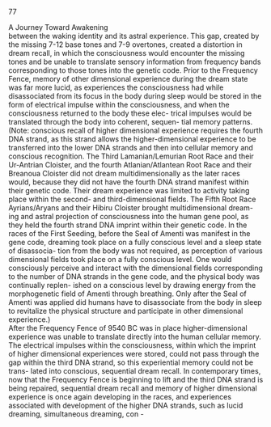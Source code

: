 77 
                                                                                                                 
                                                                                                                                                                                                                           
 

A Journey Toward Awakening  
between the waking identity and its astral experience. This gap, created by
the missing 7-12 base tones and 7-9 overtones, created a distortion in dream
recall, in which the consciousness would encounter the missing tones and be
unable to translate sensory information from frequency bands corresponding
to those tones into the genetic code. Prior to the Frequency Fence, memory
of other dimensional experience during the dream state was far more lucid, as
experiences the consciousness had while disassociated from its focus in the
body during sleep would be stored in the form of electrical impulse within the
consciousness, and when the consciousness returned to the body these elec-
trical impulses would be translated through the body into coherent, sequen-
tial memory patterns.  (Note: conscious recall of higher dimensional experience requires the
fourth DNA strand, as this strand allows the higher-dimensional experience
to be transferred into the lower DNA strands and then into cellular memory
and conscious recognition. The Third Lamanian/Lemurian Root Race and
their Ur-Antrian Cloister, and the fourth Atlanian/Atlantean Root Race and
their Breanoua Cloister did not dream multidimensionally as the later races
would, because they did not have the fourth DNA strand manifest within
their genetic code. Their dream experience was limited to activity taking
place within the second- and third-dimensional fields. The Fifth Root Race
Ayrians/Aryans and their Hibiru Cloister brought multidimensional dream-
ing and astral projection of consciousness into the human gene pool, as they
held the fourth strand DNA imprint within their genetic code. In the races of
the First Seeding, before the Seal of Amenti was manifest in the gene code,
dreaming took place on a fully conscious level and a sleep state of disassocia-
tion from the body was not required, as perception of various dimensional
fields took place on a fully conscious level. One would consciously perceive
and interact with the dimensional fields corresponding to the number of
DNA strands in the gene code, and the physical body was continually replen-
ished on a conscious level by drawing energy from the morphogenetic field of
Amenti through breathing. Only after the Seal of Amenti was applied did
humans have to disassociate from the body in sleep to revitalize the physical
structure and participate in other dimensional experience.)  
    After the Frequency Fence of 9540 BC was in place higher-dimensional
experience was unable to translate directly into the human cellular memory.
The electrical impulses within the consciousness, within which the imprint of
higher dimensional experiences were stored, could not pass through the gap
within the third DNA strand, so this experiential memory could not be trans-
lated into conscious, sequential dream recall. In contemporary times, now that
the Frequency Fence is beginning to lift and the third DNA strand is being
repaired, sequential dream recall and memory of higher dimensional experience is
once again developing in the races, and experiences associated with development
of the higher DNA strands, such as lucid dreaming, simultaneous dreaming, con -